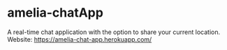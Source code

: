 # amelia-chatApp
A real-time chat application with the option to share your current location.
Website: https://amelia-chat-app.herokuapp.com/
